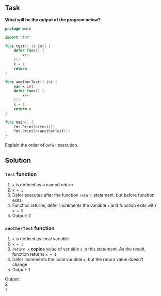 ## Task

**What will be the output of the program below?**

```go
package main

import "fmt"

func test() (x int) {
    defer func() {
        x++
    }()
    x = 1
    return
}

func anotherTest() int {
    var x int
    defer func() {
        x++
    }()
    x = 1
    return x
}

func main() {
    fmt.Println(test())
    fmt.Println(anotherTest())
}
```

Explain the order of `defer` execution.

## Solution

### `test` function

1. `x` is defined as a named return
2. `x = 1`
3. Defer executes after the function `return` statement, but before function exits.
4. Function returns, defer increments the variable `x` and function exits with `x = 2`
5. Output: 2

### `anotherTest` function

1. `x` is defined as local variable
2. `x = 1`
3. `return x` **copies** value of variable `x` in this statement. As the result, function returns `x = 1`
4. Defer increments the local variable `x`, but the return value doesn't change
5. Output: 1

Output:\
2\
1
